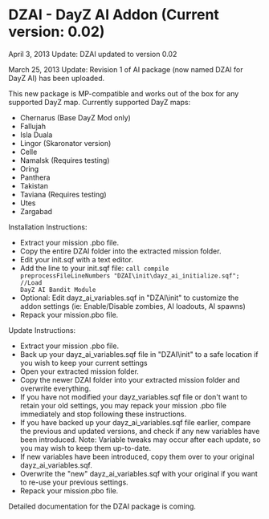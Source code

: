 DZAI - DayZ AI Addon (Current version: 0.02)
============
April 3, 2013 Update: DZAI updated to version 0.02

March 25, 2013 Update: Revision 1 of AI package (now named DZAI for DayZ AI) has been uploaded. 

This new package is MP-compatible and works out of the box for any supported DayZ map. Currently supported DayZ maps:
- Chernarus (Base DayZ Mod only)
- Fallujah
- Isla Duala
- Lingor (Skaronator version)
- Celle
- Namalsk (Requires testing)
- Oring
- Panthera
- Takistan
- Taviana (Requires testing)
- Utes
- Zargabad

Installation Instructions:
- Extract your mission .pbo file.
- Copy the entire DZAI folder into the extracted mission folder.
- Edit your init.sqf with a text editor.
- Add the line to your init.sqf file: 
<code>call compile preprocessFileLineNumbers "DZAI\init\dayz_ai_initialize.sqf";				//Load DayZ AI Bandit Module</code>
- Optional: Edit dayz_ai_variables.sqf in "DZAI\init" to customize the addon settings (ie: Enable/Disable zombies, AI loadouts, AI spawns)
- Repack your mission.pbo file.

Update Instructions:
- Extract your mission .pbo file.
- Back up your dayz_ai_variables.sqf file in "DZAI\init" to a safe location if you wish to keep your current settings
- Open your extracted mission folder.
- Copy the newer DZAI folder into your extracted mission folder and overwrite everything.
- If you have not modified your dayz_variables.sqf file or don't want to retain your old settings, you may repack your mission .pbo file immediately and stop following these instructions.
- If you have backed up your dayz_ai_variables.sqf file earlier, compare the previous and updated versions, and check if any new variables have been introduced. Note: Variable tweaks may occur after each update, so you may wish to keep them up-to-date.
- If new variables have been introduced, copy them over to your original dayz_ai_variables.sqf.
- Overwrite the "new" dayz_ai_variables.sqf with your original if you want to re-use your previous settings.
- Repack your mission.pbo file.

Detailed documentation for the DZAI package is coming.

